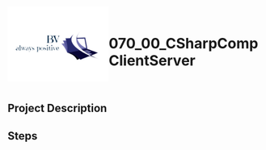 <div>
	<div>
		<img src=https://raw.githubusercontent.com/Byron2016/00_forImages/main/images/Logo_01_00.png align=left alt=MyLogo width=200>
	</div>
	&nbsp;
	<div>
		<h1>070_00_CSharpCompClientServer</h1>
	</div>
</div>

&nbsp;

## Project Description

## Steps

